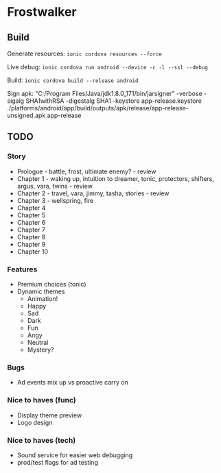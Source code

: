 # Frostwalker

## Build

Generate resources:
`ionic cordova resources --force`

Live debug:
`ionic cordova run android --device -c -l --ssl --debug`

Build:
`ionic cordova build --release android`

Sign apk:
"C:/Program Files/Java/jdk1.8.0_171/bin/jarsigner" -verbose -sigalg SHA1withRSA -digestalg SHA1 -keystore app-release.keystore ./platforms/android/app/build/outputs/apk/release/app-release-unsigned.apk app-release


## TODO

### Story

* Prologue - battle, frost, ultimate enemy? - review
* Chapter 1 - waking up, intuition to dreamer, tonic, protectors, shifters, argus, vara, twins - review
* Chapter 2 - travel, vara, jimmy, tasha, stories - review
* Chapter 3 - wellspring, fire 
* Chapter 4
* Chapter 5
* Chapter 6
* Chapter 7
* Chapter 8
* Chapter 9
* Chapter 10

### Features

* Premium choices (tonic)
* Dynamic themes
  * Animation!
  * Happy
  * Sad
  * Dark
  * Fun
  * Angy
  * Neutral
  * Mystery?

### Bugs

* Ad events mix up vs proactive carry on

### Nice to haves (func)

* Display theme preview
* Logo design

### Nice to haves (tech)

* Sound service for easier web debugging
* prod/test flags for ad testing
